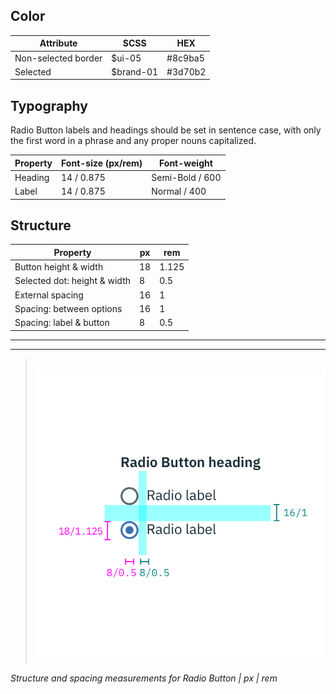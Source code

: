 ## Color

| Attribute               | SCSS      | HEX       |
|---------------------|-----------|-----------|
| Non-selected border | $ui-05    | #8c9ba5   |
| Selected            | $brand-01 | #3d70b2   |

## Typography

Radio Button labels and headings should be set in sentence case, with only the first word in a phrase and any proper nouns capitalized.

| Property | Font-size (px/rem)   | Font-weight  |
|----------|-----------------|--------------|
| Heading  | 14 / 0.875 | Semi-Bold / 600   |
| Label    | 14 / 0.875 | Normal / 400 |

## Structure

| Property                     | px | rem  |
|------------------------------|----|-------|
| Button height & width        | 18 | 1.125 |
| Selected dot: height & width | 8  | 0.5   |
| External spacing             | 16 | 1     |
| Spacing: between options     | 16 | 1     |
| Spacing: label & button      | 8  | 0.5   |

---
***
> 
![Structure and spacing measurements for a radio button](images/radio-button-style-1.png)

_Structure and spacing measurements for Radio Button | px | rem_
